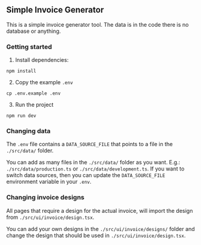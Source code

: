 ## Simple Invoice Generator

This is a simple invoice generator tool. The data is in the code there is no database or anything.

### Getting started

1. Install dependencies:

```
npm install
```

2. Copy the example `.env`

```
cp .env.example .env
```

3. Run the project

```
npm run dev
```

### Changing data

The `.env` file contains a `DATA_SOURCE_FILE` that points to a file in the `./src/data/` folder.

You can add as many files in the `./src/data/` folder as you want. E.g.: `./src/data/production.ts`
or `./src/data/development.ts`. If you want to switch data sources, then you can update the
`DATA_SOURCE_FILE` environment variable in your `.env`.

### Changing invoice designs

All pages that require a design for the actual invoice, will import the design from
`./src/ui/invoice/design.tsx`.

You can add your own designs in the `./src/ui/invoice/designs/`
folder and change the design that should be used in `./src/ui/invoice/design.tsx`.
